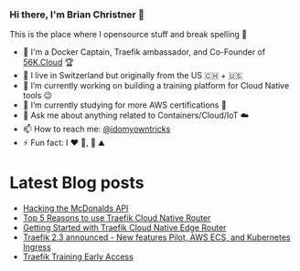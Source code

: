 ### Hi there, I'm Brian Christner 👋
This is the place where I opensource stuff and break spelling :rofl:

- 🐳 I'm a Docker Captain, Traefik ambassador, and Co-Founder of [56K.Cloud](https://56k.cloud) :trophy:
- 📍 I live in Switzerland but originally from the US :switzerland: + :us:
- 🔭 I’m currently working on building a training platform for Cloud Native tools :wink:
- 🌱 I’m currently studying for more AWS certifications :book:
- 💬 Ask me about anything related to Containers/Cloud/IoT :cloud:
- 📫 How to reach me: [@idomyowntricks](https://twitter.com/idomyowntricks)
- ⚡ Fun fact: I :heart: :bicyclist:, :ski: :mountain:

# Latest Blog posts
<!-- BLOG-POST-LIST:START -->
- [Hacking the McDonalds API](https://brianchristner.io/hacking-the-mcdonalds-api/)
- [Top 5 Reasons to use Traefik Cloud Native Router](https://dev.to/vegasbrianc/top-5-reasons-to-use-traefik-cloud-native-router-511f)
- [Getting Started with Traefik Cloud Native Edge Router](https://dev.to/vegasbrianc/getting-started-with-traefik-cloud-native-edge-router-2hg3)
- [Traefik 2.3 announced - New features Pilot, AWS ECS, and Kubernetes Ingress](https://dev.to/vegasbrianc/traefik-2-3-announced-new-features-pilot-aws-ecs-and-kubernetes-ingress-3h04)
- [Traefik Training Early Access](https://dev.to/vegasbrianc/traefik-training-early-access-4ae4)
<!-- BLOG-POST-LIST:END -->
